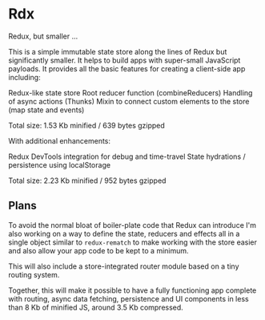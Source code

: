 # Rdx

Redux, but smaller ...

This is a simple immutable state store along the lines of Redux but significantly 
smaller. It helps to build apps with super-small JavaScript payloads. It provides 
all the basic features for creating a client-side app including:

Redux-like state store
Root reducer function (combineReducers)
Handling of async actions (Thunks)
Mixin to connect custom elements to the store (map state and events)

Total size: 1.53 Kb minified / 639 bytes gzipped

With additional enhancements:

Redux DevTools integration for debug and time-travel
State hydrations / persistence using localStorage

Total size: 2.23 Kb minified / 952 bytes gzipped

## Plans

To avoid the normal bloat of boiler-plate code that Redux can introduce
I'm also working on a way to define the state, reducers and effects all
in a single object similar to `redux-rematch` to make working with the
store easier and also allow your app code to be kept to a minimum.

This will also include a store-integrated router module based on a tiny
routing system.

Together, this will make it possible to have a fully functioning app
complete with routing, async data fetching, persistence and UI components
in less than 8 Kb of minified JS, around 3.5 Kb compressed.